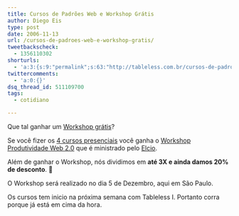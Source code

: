 ```yaml
---
title: Cursos de Padrões Web e Workshop Grátis
author: Diego Eis
type: post
date: 2006-11-13
url: /cursos-de-padroes-web-e-workshop-gratis/
tweetbackscheck:
  - 1356110302
shorturls:
  - 'a:3:{s:9:"permalink";s:63:"http://tableless.com.br/cursos-de-padroes-web-e-workshop-gratis";s:7:"tinyurl";s:26:"http://tinyurl.com/3ukmt9s";s:4:"isgd";s:19:"http://is.gd/cMuTTK";}'
twittercomments:
  - 'a:0:{}'
dsq_thread_id: 511109700
tags:
  - cotidiano

---
```

Que tal ganhar um [Workshop grátis][1]?

Se você fizer os [4 cursos presenciais][2] você ganha o [Workshop Produtividade Web 2.0][1] que é ministrado pelo [Elcio][3].
  
Além de ganhar o Workshop, nós dividimos em **até 3X e ainda damos 20% de desconto**. 🙂
  
O Workshop será realizado no dia 5 de Dezembro, aqui em São Paulo.
  
Os cursos tem inicio na próxima semana com Tableless I. Portanto corra porque já está em cima da hora.

 [1]: http://visie.com.br/workshop
 [2]: http://visie.com.br/cursos/presencial.php
 [3]: http://elcio.com.br/